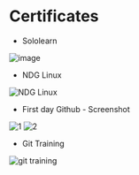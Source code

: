 # Certificates
*   Sololearn

  ![image](https://user-images.githubusercontent.com/60938404/161256798-2181fe0a-faab-4ada-a353-3b1eab85d82c.png)

*   NDG Linux

  ![NDG Linux](https://user-images.githubusercontent.com/60938404/161270091-87301301-7002-48ef-b37d-3aa73c7e417a.png)

*   First day Github - Screenshot

  ![1](https://user-images.githubusercontent.com/60938404/161270235-137255c8-1d70-45f5-b582-89f8cd3149ff.png)
  ![2](https://user-images.githubusercontent.com/60938404/161270247-c05ed4d4-4563-47b2-8220-bac4889c64c3.png)
  
*   Git Training

  ![git training](https://user-images.githubusercontent.com/60938404/161271612-a0527b2b-7bc0-481c-9e81-326016fe47a7.png)

